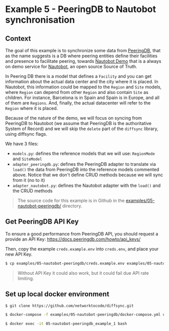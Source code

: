 # Example 5 - PeeringDB to Nautobot synchronisation

## Context

The goal of this example is to synchronize some data from [PeeringDB](https://www.peeringdb.com/), that as the name suggests is a DB where peering entities define their facilities and presence to facilitate peering, towards [Nautobot Demo](https://demo.nautobot.com/) that is a always on demo service for [Nautobot](https://nautobot.readthedocs.io/), an open source Source of Truth.

In Peering DB there is a model that defines a `Facility` and you can get information about the actual data center and the city where it is placed. In Nautobot, this information could be mapped to the `Region` and `Site` models, where `Region` can depend from other `Region` and also contain `Site` as children. For instance, Barcelona is in Spain and Spain is in Europe, and all of them are `Regions`. And, finally, the actual datacenter will refer to the `Region` where it is placed.

Because of the nature of the demo, we will focus on syncing from PeeringDB to Nautobot (we assume that PeeringDB is the authoritative System of Record) and we will skip the `delete` part of the `diffsync` library, using diffsync flags.

We have 3 files:

- `models.py`: defines the reference models that we will use: `RegionMode` and `SiteModel`
- `adapter_peeringdb.py`: defines the PeeringDB adapter to translate via `load()` the data from PeeringDB into the reference models commented above. Notice that we don't define CRUD methods because we will sync from it (no to it)
- `adapter_nautobot.py`: defines the Nautobot adapter with the `load()` and the CRUD methods

> The source code for this example is in Github in the [examples/05-nautobot-peeringdb/](https://github.com/networktocode/diffsync/tree/main/examples/05-nautobot-peeringdb) directory.

## Get PeeringDB API Key

To ensure a good performance from PeeringDB API, you should request a provide an API Key: https://docs.peeringdb.com/howto/api_keys/

Then, copy the example `creds.example.env` into `creds.env`, and place your new API Key.

```bash
$ cp examples/05-nautobot-peeringdb/creds.example.env examples/05-nautobot-peeringdb/creds.env

```

> Without API Key it could also work, but it could fail due API rate limiting.

## Set up local docker environment

```bash
$ git clone https://github.com/networktocode/diffsync.git

$ docker-compose -f examples/05-nautobot-peeringdb/docker-compose.yml up -d --build

$ docker exec -it 05-nautobot-peeringdb_example_1 bash
```
